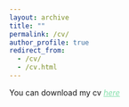 ```yaml
---
layout: archive
title: ""
permalink: /cv/
author_profile: true
redirect_from: 
  - /cv/
  - /cv.html
---
```

<dl>

  You can download my cv <a href="https://www.dropbox.com/s/ihr74rrd7k2ik0s/webcv.pdf?dl=0" style="color: #82E0AA">*here*</a>
  
</dl>
